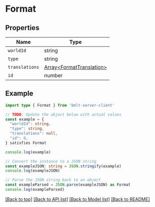 
# Format


## Properties

Name | Type
------------ | -------------
`worldId` | string
`type` | string
`translations` | [Array&lt;FormatTranslation&gt;](FormatTranslation.md)
`id` | number

## Example

```typescript
import type { Format } from 'bmlt-server-client'

// TODO: Update the object below with actual values
const example = {
  "worldId": string,
  "type": string,
  "translations": null,
  "id": 0,
} satisfies Format

console.log(example)

// Convert the instance to a JSON string
const exampleJSON: string = JSON.stringify(example)
console.log(exampleJSON)

// Parse the JSON string back to an object
const exampleParsed = JSON.parse(exampleJSON) as Format
console.log(exampleParsed)
```

[[Back to top]](#) [[Back to API list]](../README.md#api-endpoints) [[Back to Model list]](../README.md#models) [[Back to README]](../README.md)


